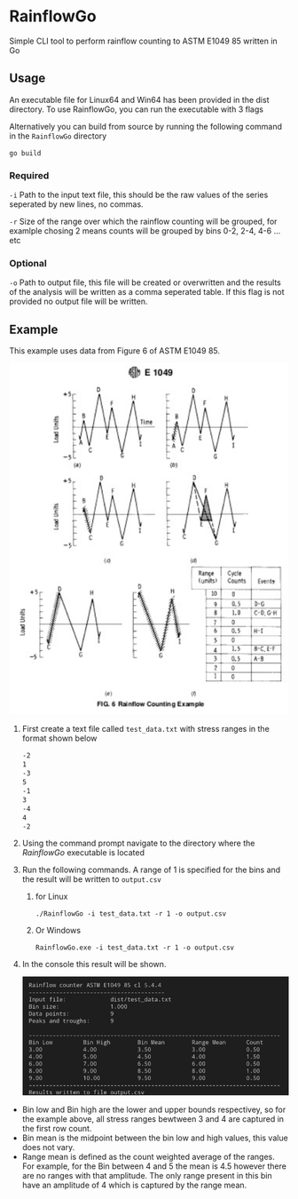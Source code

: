 # RainflowGo
Simple CLI tool to perform rainflow counting to ASTM E1049 85 written in Go

## Usage
An executable file for Linux64 and Win64 has been provided in the dist directory. To use RainflowGo, you can run the executable with 3 flags

Alternatively you can build from source by running the following command in the ```RainflowGo``` directory
```
go build
```

### Required
`-i` Path to the input text file, this should be the raw values of the series seperated by new lines, no commas. 

`-r` Size of the range over which the rainflow counting will be grouped, for examlple chosing 2 means counts will be grouped by bins 0-2, 2-4, 4-6 ... etc

### Optional
`-o` Path to output file, this file will be created or overwritten and the results of the analysis will be written as a comma seperated table. If this flag is not provided no output file will be written. 


## Example
This example uses data from Figure 6 of ASTM E1049 85. 

<img src="img/figure_6.png" alt="figure 6" width="600px"/>

1. First create a text file called `test_data.txt` with stress ranges in the format shown below 
    ```
    -2
    1
    -3
    5
    -1
    3
    -4
    4
    -2
    ```
1. Using the command prompt navigate to the directory where the *RainflowGo* executable is located
1. Run the following commands. A range of 1 is specified for the bins and the result will be written to `output.csv`
    1. for Linux

        ```
        ./RainflowGo -i test_data.txt -r 1 -o output.csv
        ```
    1. Or Windows
        ```
        RainflowGo.exe -i test_data.txt -r 1 -o output.csv
        ```
1. In the console this result will be shown. 

    ![](/img/output.png)
* Bin low and Bin high are the lower and upper bounds respectivey, so for the example above, all stress ranges bewtween 3 and 4 are captured in the first row count.
* Bin mean is the midpoint between the bin low and high values, this value does not vary.
* Range mean is defined as the count weighted average of the ranges. For example, for the Bin between 4 and 5 the mean is 4.5 however there are no ranges with that amplitude. The only range present in this bin have an amplitude of 4 which is captured by the range mean.
